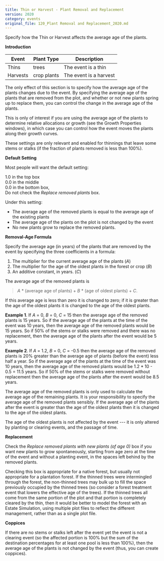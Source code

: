 ```yaml
---
title: Thin or Harvest - Plant Removal and Replacement
version: 2020
category: events
original_file: 120_Plant Removal and Replacement_2020.md
---
```


Specify how the Thin or Harvest affects the average age of the plants.

**Introduction**

| Event    | Plant Type  | Description              |
|----------|-------------|--------------------------|
| Thins    | trees       | The event is a thin      |
| Harvests | crop plants | The event is a harvest   |

The only effect of this section is to specify how the average age of the plants changes due to the event. By specifying the average age of the plants that are removed from the plot, and whether or not new plants spring up to replace them, you can control the change in the average age of the plants.

This is only of interest if you are using the average age of the plants to determine relative allocations or growth (see the Growth Properties windows), in which case you can control how the event moves the plants along their growth curves.

These settings are only relevant and enabled for thinnings that leave some stems or stalks (if the fraction of plants removed is less than 100%).

**Default Setting**

Most people will want the default setting:

1.0 in the top box\
0.0 in the middle\
0.0 in the bottom box,\
Do not check the *Replace removed plants* box.

Under this setting:

- The average age of the removed plants is equal to the average age of the existing plants
- The average age of the plants on the plot is not changed by the event
- No new plants grow to replace the removed plants.

**Removal-Age Formula**

Specify the average age (in years) of the plants that are removed by the event by specifying the three coefficients in a formula:

1.  The multiplier for the current average age of the plants (*A*)
2.  The multiplier for the age of the oldest plants in the forest or crop (*B*)
3.  An additive constant, in years. (*C*)

The average age of the removed plants is

> *A* * (average age of plants) + *B* * (age of oldest plants) + *C*.

If this average age is less than zero it is changed to zero; if it is greater than the age of the oldest plants it is changed to the age of the oldest plants.

**Example 1**. If *A* = 0, *B* = 0, *C* = 15 then the average age of the removed plants is 15 years. So if the average age of the plants at the time of the event was 10 years, then the average age of the removed plants would be 15 years. So if 50% of the stems or stalks were removed and there was no replacement, then the average age of the plants after the event would be 5 years.

**Example 2**. If *A* = 1.2, *B* = 0, *C* = -0.5 then the average age of the removed plants is 20% greater than the average age of plants (before the event) less half a year. So if the average age of the plants at the time of the event was 10 years, then the average age of the removed plants would be 1.2 * 10 - 0.5 = 11.5 years. So if 50% of the stems or stalks were removed without replacement then the average age of the plants after the event would be 8.5 years.

The average age of the removed plants is only used to calculate the average age of the remaining plants. It is your responsibility to specify the average age of the removed plants sensibly. If the average age of the plants after the event is greater than the age of the oldest plants then it is changed to the age of the oldest plants.

The age of the oldest plants is not affected by the event --- it is only altered by planting or clearing events, and the passage of time.

**Replacement**

Check the *Replace removed plants with new plants (of age 0)* box if you want new plants to grow spontaneously, starting from age zero at the time of the event and without a planting event, in the spaces left behind by the removed plants.

Checking this box is appropriate for a native forest, but usually not appropriate for a plantation forest. If the thinned trees were intermingled through the forest, the non-thinned trees may bulk up to fill the space previously occupied by the thinned trees (so consider a forest treatment event that lowers the effective age of the trees). If the thinned trees all come from the same portion of the plot and that portion is completely cleared by the thin, then it would be better to model the forest with an Estate Simulation, using multiple plot files to reflect the different management, rather than as a single plot file.

**Coppices**

If there are no stems or stalks left after the event yet the event is not a clearing event (so the affected portion is 100% but the sum of the destination percentages for at least one pool is less than 100%), then the average age of the plants is not changed by the event (thus, you can create coppices).

